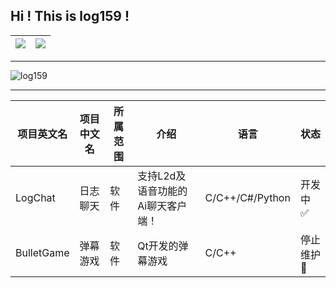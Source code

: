 ## Hi ! This is log159 !

<table>
  <thead>
    <tr>
      <th>
        <img src="https://github-readme-stats.vercel.app/api?username=log159&show_icons=true&icon_color=CE1D2D&text_color=718096&bg_color=ffffff&hide_title=true"/>
      </th>
      <th>
        <img src="https://github-readme-stats.vercel.app/api/top-langs/?username=log159&layout=compact">
      </th>
    </tr>
  </thead>
</table>

---

![log159](https://count.getloli.com/get/@log159#pic_center)

---
|项目英文名|项目中文名|所属范围|介绍|语言|状态|
|---|---|---|---|---|---|
|LogChat|日志聊天|软件|支持L2d及语音功能的Ai聊天客户端！|C/C++/C#/Python|开发中 :white_check_mark:
|BulletGame|弹幕游戏|软件|Qt开发的弹幕游戏|C/C++|停止维护 :red_circle:
